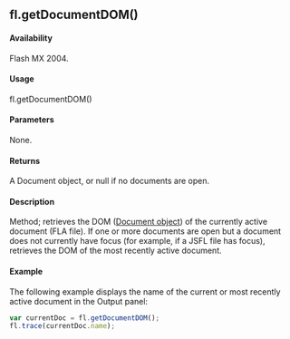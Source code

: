 ## fl.getDocumentDOM()

#### Availability

Flash MX 2004.

#### Usage

fl.getDocumentDOM()

#### Parameters

None.

#### Returns

A Document object, or null if no documents are open.

#### Description

Method; retrieves the DOM ([Document object](../Document_object/Document_summary.md)) of the currently active document (FLA file). If one or more documents are open but a document does not currently have focus (for example, if a JSFL file has focus), retrieves the DOM of the most recently active document.

#### Example

The following example displays the name of the current or most recently active document in the Output panel:

```javascript
var currentDoc = fl.getDocumentDOM();
fl.trace(currentDoc.name);
```
